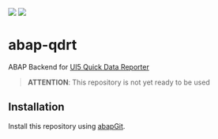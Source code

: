 ![](https://img.shields.io/badge/version-WIP-red)
![](https://img.shields.io/badge/ABAP-v7.40sp08+-orange)
# abap-qdrt
ABAP Backend for [UI5 Quick Data Reporter](https://github.com/stockbal/quick-data-reporter)
> **ATTENTION**: This repository is not yet ready to be used

## Installation
Install this repository using [abapGit](https://github.com/larshp/abapGit#abapgit).
